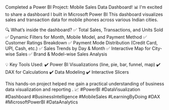 
 Completed a Power BI Project: Mobile Sales Data Dashboard! 📊
I'm excited to share a dashboard I built in Microsoft Power BI  This dashboard visualizes sales and transaction data for mobile phones across various Indian cities.

🔍 What’s inside the dashboard?
 ✅ Total Sales, Transactions, and Units Sold
 ✅ Dynamic Filters for Month, Mobile Model, and Payment Method
 ✅ Customer Ratings Breakdown
 ✅ Payment Mode Distribution (Credit Card, UPI, Cash, etc.)
 ✅ Sales Trends by Day & Month
 ✅ Interactive Map for City-wise Sales
 ✅ Brand & Model-wise Sales Analysis
 
💡 Key Tools Used:
 ✔️ Power BI Visualizations (line, pie, bar, funnel, map)
 ✔️ DAX for Calculations
 ✔️ Data Modeling
 ✔️ Interactive Slicers
 
This hands-on project helped me gain a practical understanding of business data visualization and reporting .
📈 #PowerBI #DataVisualization #Dashboard #BusinessIntelligence #MobileSales 
   #LearningByDoing #DAX #MicrosoftPowerBI #DataAnalytics
